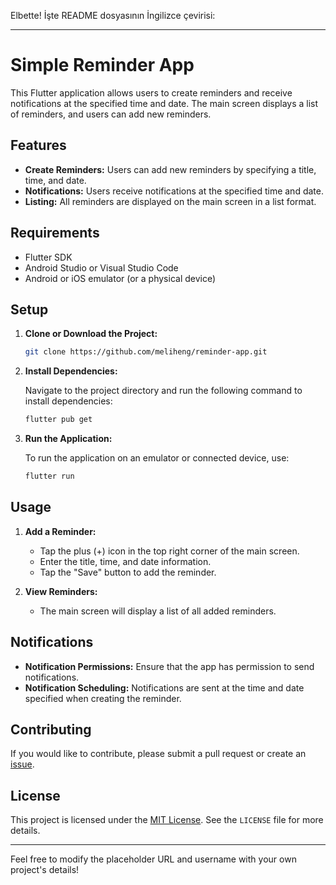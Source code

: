 Elbette! İşte README dosyasının İngilizce çevirisi:

---

# Simple Reminder App

This Flutter application allows users to create reminders and receive notifications at the specified time and date. The main screen displays a list of reminders, and users can add new reminders.

## Features

- **Create Reminders:** Users can add new reminders by specifying a title, time, and date.
- **Notifications:** Users receive notifications at the specified time and date.
- **Listing:** All reminders are displayed on the main screen in a list format.

## Requirements

- Flutter SDK
- Android Studio or Visual Studio Code
- Android or iOS emulator (or a physical device)

## Setup

1. **Clone or Download the Project:**

   ```bash
   git clone https://github.com/meliheng/reminder-app.git
   ```

2. **Install Dependencies:**

   Navigate to the project directory and run the following command to install dependencies:

   ```bash
   flutter pub get
   ```

3. **Run the Application:**

   To run the application on an emulator or connected device, use:

   ```bash
   flutter run
   ```

## Usage

1. **Add a Reminder:**

   - Tap the plus (+) icon in the top right corner of the main screen.
   - Enter the title, time, and date information.
   - Tap the "Save" button to add the reminder.

2. **View Reminders:**

   - The main screen will display a list of all added reminders.

## Notifications

- **Notification Permissions:** Ensure that the app has permission to send notifications.
- **Notification Scheduling:** Notifications are sent at the time and date specified when creating the reminder.

## Contributing

If you would like to contribute, please submit a pull request or create an [issue](https://github.com/meliheng/reminder-app/issues).

## License

This project is licensed under the [MIT License](https://opensource.org/licenses/MIT). See the `LICENSE` file for more details.

---

Feel free to modify the placeholder URL and username with your own project's details!
